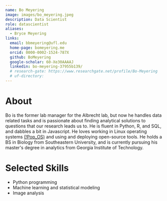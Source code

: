```yaml
---
name: Bo Meyering
image: images/bo_meyering.jpeg
description: Data Scientist
role: datascientist
aliases:
  - Bryce Meyering
links:
  email: bbmeyering@ufl.edu
  home-page: bomeyering.me
  orcid: 0000-0002-1524-787X
  github: BoMeyering
  google-scholar: 60-Xe30AAAAJ
  linkedin: bo-meyering-37955b139/
  # research-gate: https://www.researchgate.net/profile/Bo-Meyering
  # uf-directory:
---
```

# About
Bo is the former lab manager for the Albrecht lab, but now he handles data related tasks and is passionate about finding analytical solutions to questions that our research leads us to. He is fluent in Python, R, and SQL, and dabbles a bit in Javascript. He loves working in Linux operating systems [(!Pop_OS)](https://pop.system76.com/) and using and deploying open-source tools. He holds a BS in Biology from Southeastern University, and is currently pursuing his master's degree in analytics from Georgia Institute of Technology.

# Selected Skills
* Python programming
* Machine learning and statistical modeling
* Image analysis

